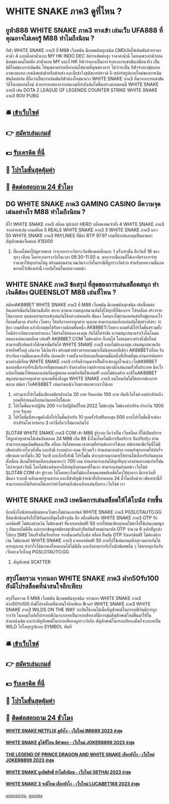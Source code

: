 # WHITE SNAKE ภาค3 ดูที่ไหน ?
## ยูฟ่า888 WHITE SNAKE ภาค3 ทางเข้า เล่นเว็บ UFA888 ที่คุณอาจไม่เคยรู้ M88 ทำไมถึงนิยม ?
กีฬา WHITE SNAKE ภาค3 ที่ M88 เว็บพนัน มีเกมพนันทุกชนิด CMDเปิดให้เดิมพันด้วยราคาค่าน้ำ 4 แบบคือค่าน้ำแบบ MY HK INDO DEC อัตราแต้มต่อสูง ราคาค่าน้ำดี โดยเฉพาะค่าน้ำยอดนิยมของคนไทยคือ ค่าน้ำแบบ MY และก็ HK
กีฬาจำลองเป็นการจำลองการแข่งขันเสมือนจริง เป็นมิติใหม่ของการเดิมพัน ให้คุณสามารถเลือกเล่นได้ตามที่คุณต้องการ ไม่ว่าจะเป็น กีฬาจำลองฟุตบอล บาสเกตบอล เทนนิสแข่งม้าหรือม้าแข่ง และก็แข่งวิ่งสุนัขเกรย์ฮาวด์
อี-สปอร์ตรูปแบบใหม่ของการเดิมพันอีสปอร์ต ที่ถือว่าเป็นการเดิมพันกีฬาน้องใหม่มาแรง WHITE SNAKE ภาค3 ที่มาจากการแข่งขันวิดีโอเกมออนไลน์ ด้วยกระแสของการเล่นเกมที่กำลังเติบโตขึ้นอย่างมากตอนนี้ WHITE SNAKE ภาค3 เช่น DOTA 2 LEAGUE OF LEGENDS COUNTER STRIKE WHITE SNAKE ภาค3 ROV PUBG

## 🛎 [เข้าเว็บไซต์](https://bit.ly/3SdLNi2)
## 👉 [สมัครเล่นเกมส์](https://bit.ly/3SdLNi2)
## 💵 [รับเครดิต ที่นี่](https://bit.ly/3dyRKHj)
## 👑 [โปรโมชั่นสุดคุ้มค่า](https://bit.ly/3dyRKHj)
## 📱 [ติดต่อสอบถาม 24 ชัวโมง](https://bit.ly/3dyRKHj)

## DG WHITE SNAKE ภาค3 GAMING CASINO มีความจุดเด่นอย่างไร M88 ทำไมถึงนิยม ?
ฮีโร่ WHITE SNAKE ภาค3 สล็อต ซุปเปอร์ HERO สล็อตเทพเจ้าทั้ง 4 WHITE SNAKE ภาค3 จากค่ายสเปด เกมสล็อต 5 REALS WHITE SNAKE ภาค3 3 WHITE SNAKE ภาค3 แถว 50 WHITE SNAKE ภาค3 PAYLINES ที่มีค่า RTP 97.97 เกมที่น่าเล่นลงทุนปั่นตามหาสัญลักษณ์แจ็คพอต X15000
1. ที่แอดได้พาไปดูหวยธกส ว่าจะออกรางวัลรางวัลเพียงแค่เดือนละ 1 ครั้งเท่านั้น คือวันที่ 16 ของทุกๆ เดือน โดยจะออกรางวัลในเวลา 09.30-11.00 น. นอกจากนี้แอดก็ได้เอาอัตราการจ่ายราคามาให้ทุกท่านได้ดู พร้อมสอนคำนวณเงินรางวัลในกรณีที่ถูกรางวัลด้วย สำหรับบทความนี้แอดขอจบไว้เพียงเท่านี้ เจอกันใหม่ในบทความหน้า

## WHITE SNAKE ภาค3 ข้อสรุป ที่สุดของการเล่นสล็อตสนุก ทำเงินดีต้อง QUEENSLOT M88 เล่นที่ไหน ?
สมัครAK88BET WHITE SNAKE ภาค3 ที่ M88 เว็บพนัน มีเกมพนันทุกชนิด เข้าเชื่อมต่ออินเตอร์เน็ตกันได้ผ่านมือถือ สบาย นำพาความสนุกสนานกันไปได้ทุกที่ที่ต้องการ โปรสล็อต สร้างรายได้มากมาย ทุนน้อยสามารถเข้าเล่นกันได้อย่างปลอดภัย มั่นคง โดยตรงไม่ผ่านเอเย่นต์หรือผู้แทนอะไรก็ตามทั้งมวล สำหรับ เว็บตรง ให้บริการครบทุกค่าย ทุกเกม สามารถเล่นเลือกเล่นกันได้อย่างอิสระ จำต้อง เกมสล็อต แล้วก็เกมสุดได้รับความนิยมชั้นหนึ่ง AK88BETเว็บตรง แถมยังมีโปรโมชั่นสรวมทั้งโบนัสรางวัลมากมายก่ายกอง ให้ท่านได้ทดลองลงทุน กันได้ไม่จำกัด ความสนุกสนานร่าเริงในโหมด ทดลองเล่นเกมสล็อต เล่นฟรี AK88BET.COM ไม่ต้องฝาก ก็เล่นได้ โดยเฉพาะอย่างยิ่งมือใหม่สามารถฝึกหัดแล้วก็ศึกษาเพิ่มกันได้ WHITE SNAKE ภาค3 แบบไม่ต้องลงทุน เล่นสนุกสนานกับค่ายยักษ์ใหญ่ เล่นง่าย ได้เงินจริง พร้อมด้วยข่าวสารถเกมมากไม่น้อยเลยทีเดียว AK88BETสล็อต รับประกันความมั่นคงและยั่งยืน ปลอดภัย รวมทั้งเจอกับยอดเยี่ยมเกมชั้นหนึ่งที่เยี่ยมที่สุด ผ่านการคัดสรรมาอย่างดีเยี่ยม WHITE SNAKE ภาค3 การันตีว่าคุณจำเป็นที่จะต้องถูกใจแน่ๆ เว็บAK88BET นอกเหนือจากที่จะมีบริการที่สุดยอดแล้ว ยังตรงกับความปรารถนาของนักเล่นเกมทั่วทั้งประเทศ มีอะไรแปลกใหม่มาให้ทดลองเล่นกันอยู่ตลอด แถมยังเปิดให้เล่นฟรี แบบไม่ต้องฝาก คาสิโนAK88BET สนุกสนานครบทุกค่าย ทุกเกมที่น่าดึงดูด WHITE SNAKE ภาค3 คนไหนกันไม่ได้อยากต้องการพลาด สมัคร เว็บAK88BET เล่นผ่านหน้าเว็บตรงของพวกเราได้เลย
1. อย่างแรกโปรโมชั่นเพียงสมัครฝากเงิน 20 บาท รับเครดิต 100 บาท ทันทีเว็บไซต์ แค่ทำเทิร์นถึงยอดที่กำหนดก็ถอนเงินออกไปได้เลย
2. โปรโมชั่นแจกปฏิทิน 200 รางวัลปฏิทินปีใหม่ 2022 ไม่ต้องลุ้น ไม่ต้องทำเทิร์น ฝากเงิน 1000 บาท รับเลย
3. โปรโมชั่นที่สองพูดถึงคือโปรโมชั้นฝากรับ 10 ทุกครั้งรับฟรีมากสุด 500 บาทโปรโมชั่นนี้จะต้องทำเทิร์นโอเว่อร์ครบ 3 เท่าซึ่งถือว่าไม่มากเกินไป

SLOT48 WHITE SNAKE ภาค3 COM เข้า M88 สู่ระบบ ถือว่าเป็น เว็บสล็อต ที่ได้เปิดบริการให้ลูกค้าทุกท่านได้เล่นกันตลอด 24 M88 เอ็ม 88 ชั่วโมงโดยไม่มีการปิดบริการ ปิดปรับปรุง ท่านสามารถลงทุนเดิมพันและปั่น สล็อต กันได้ตลอดเวลาตามที่ท่านต้องการได้เลย สมัครสมาชิกวันนี้ไม่มีเสียค่าบริการใดๆทั้งสิ้น และยังมี ระบบฝาก-ถอน ที่รวดเร็ว ท่านสามารถฝาก-ถอนทำธุรกรรมให้สำเร็จเพียงแค่เวลาไม่ถึง 30 วินาที และอีกทั้งยังมี โปรโมชั่น ต่างๆอยากมากมายให้ท่านได้เลือกรับกันตลอดทั้งเดือน มีเกมให้ท่านเลือกเล่นมากกว่า 700 เกม ท่านสามารถเล่นได้ทุกที่ทุกเวลาผ่านทางสมาร์ทโฟนได้ง่ายๆแล้ววันนี้ โดยไม่ต้องเดินทางไปเล่นถึงบ่อนคาสิโนเอง สามารถเล่นผ่านหน้า เว็บไซต์ SLOT48 COM เข้า สู่ระบบ ได้โดยตรงโดยไม่ต้องโหลดแอพพลิเคชั่นใดๆให้ยุ่งยาก มีการเงินที่มั่นคง ระบบมี หลักมาตรฐานสากล และที่สำคัญมีเจ้าหน้าที่บริกาตลอด 24 ชั่วโมงอีกด้วย เพียงเท่านี้ก็สามารถบอกได้กับท่านได้เลยว่าทำไมท่านถึงต้องเลือกเล่นกับทาง เว็บไซต์ เรา

## WHITE SNAKE ภาค3 เทคนิคการเล่นสล็อตให้ได้โบนัส ง่ายขึ้น
อีกหนึ่งโบนัสยอดนิยมของเว็บตรงไม่ผ่านเอเย่นต์ WHITE SNAKE ภาค3 PGSLOTAUTO.GG ที่สมาชิกนิยมรับไปใช้กันมากที่สุดในปัจจุบัน คือ สล็อตยืนยัน WHITE SNAKE ภาค3 OTP รับเครดิตฟรี ไม่ต้องฝากเงิน ไม่ต้องแชร์ ที่แจกเครดิตฟรี 50 บาทให้สมาชิกทุกคนได้นำไปใช้เล่นเกมสนุก ๆ กันแบบไม่มีอั้น แค่กรอกข้อมูลสมัครสมาชิกแล้วยืนยันตัวตนผ่านรหัส OTP จำนวน 6 หลักที่ถูกส่งไปทาง SMS ให้เสร็จสิ้นเรียบร้อย จากนั้นกดรับโบนัส สล็อต ยืนยัน OTP รับเครดิตฟรี ไม่ต้องฝากเงิน ไม่ต้องแชร์ WHITE SNAKE ภาค3 แจกเครดิตฟรี 50 บาทไปใช้เล่นเกมสล็อตรวมค่ายกันได้ครบทุกเกม ทำกำไรได้มากแค่ไหนถอนได้ไม่มีอั้น และยังสามารถรับโบนัสพิเศษอื่น ๆ ได้ครบทุกวันกับเว็บตรงเว็บใหญ่ PGSLOTAUTO.GG
1. สัญลักษณ์ SCATTER

## สรุปโดยรวม จากนอก WHITE SNAKE ภาค3 ฝาก50รับ100 ยังมีโปรสล็อตที่น่าสนใจอีกเพียบ
สรุปโดยรวม ที่ M88 เว็บพนัน มีเกมพนันทุกชนิด จากนอก WHITE SNAKE ภาค3 ฝาก50รับ100 ยังมีโปรสล็อตที่น่าสนใจอีกเพียบ ฟีเจอร์ WHITE SNAKE ภาค3 WHITE SNAKE ภาค3 WILDS ON THE WAY จะเปิดใช้งานได้เมื่อสัญลักษณ์ในกรอบสีเงินมีการถูกรางวัล ในคอมโบถัดไปกรอบสีเงินจะกลายเป็นกรอบสีทองที่มีการสุ่มสัญลักษณ์ใหม่ขึ้นมาให้ในตำแหน่งเดิม และถ้าสัญลักษณ์ในกรอบสีทองถูกรางวัลอีก สัญลักษณ์ในกรอบสีทองนั้นก็จะกลายเป็น WILD ไฮโลทุกรูปแบบ SYMBOL ทันที

## 🛎 [เข้าเว็บไซต์](https://bit.ly/3SdLNi2)
## 👉 [สมัครเล่นเกมส์](https://bit.ly/3SdLNi2)
## 💵 [รับเครดิต ที่นี่](https://bit.ly/3dyRKHj)
## 👑 [โปรโมชั่นสุดคุ้มค่า](https://bit.ly/3dyRKHj)
## 📱 [ติดต่อสอบถาม 24 ชัวโมง](https://bit.ly/3dyRKHj)

#### [WHITE SNAKE NETFLIX ดูยังไง - เว็บใหม่ IMI689 2023 ล่าสุด](https://atom.io/themes/white%20snake%20netflix%20ดูยังไง%20-%20เว็บใหม่%20imi689%202023%20ล่าสุด)
#### [WHITE SNAKE ดูได้ที่ไหน มีคำตอบ - เว็บใหม่ JOKER8899 2023 ล่าสุด](https://atom.io/themes/white%20snake%20ดูได้ที่ไหน%20มีคำตอบ%20-%20เว็บใหม่%20joker8899%202023%20ล่าสุด)
#### [THE LEGEND OF PRINCE DRAGON AND WHITE SNAKE เลือกยังไง - เว็บใหม่ JOKER8899 2023 ล่าสุด](https://atom.io/themes/the%20legend%20of%20prince%20dragon%20and%20white%20snake%20เลือกยังไง%20-%20เว็บใหม่%20joker8899%202023%20ล่าสุด)
#### [WHITE SNAKE ถูกลิขสิทธิ์ ทำไมถึงนิยม - เว็บใหม่ 38THAI 2023 ล่าสุด](https://atom.io/themes/white%20snake%20ถูกลิขสิทธิ์%20ทำไมถึงนิยม%20-%20เว็บใหม่%2038thai%202023%20ล่าสุด)
#### [WHITE SNAKE 3 จะมีไหม เลือกยังไง - เว็บใหม่ LUCABET168 2023 ล่าสุด](https://atom.io/themes/white%20snake%203%20จะมีไหม%20เลือกยังไง%20-%20เว็บใหม่%20lucabet168%202023%20ล่าสุด)

[ผลบอลล่าสุด](https://siamsport.tv "ผลบอลล่าสุด"), [ดูบอลสด](https://siamsport.tv/ดูบอลสด "ดูบอลสด")